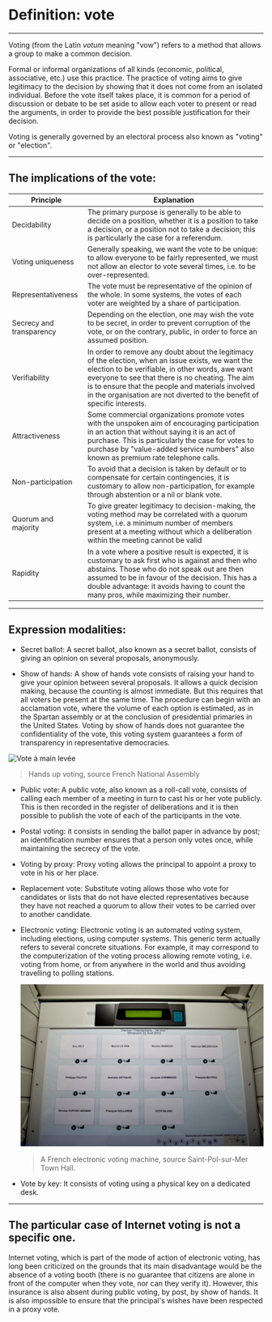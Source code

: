 # Definition: vote
---

Voting (from the Latin _*votum*_ meaning "vow") refers to a method that allows a group to make a common decision. 

Formal or informal organizations of all kinds (economic, political, associative, etc.) use this practice. The practice of voting aims to give legitimacy to the decision by showing that it does not come from an isolated individual. Before the vote itself takes place, it is common for a period of discussion or debate to be set aside to allow each voter to present or read the arguments, in order to provide the best possible justification for their decision.

Voting is generally governed by an electoral process also known as "voting" or "election".

---

## The implications of the vote: 

| Principle | Explanation |
|------------------------|----------------------------------------------------------------------------------------------------------------------------------------------------------------------------------------------------------------------------------------------------------------------------------------------------------------------------------------------------------------|
| Decidability | The primary purpose is generally to be able to decide on a position, whether it is a position to take a decision, or a position not to take a decision; this is particularly the case for a referendum. |
| Voting uniqueness | Generally speaking, we want the vote to be unique: to allow everyone to be fairly represented, we must not allow an elector to vote several times, i.e. to be over-represented. |
| Representativeness | The vote must be representative of the opinion of the whole. In some systems, the votes of each voter are weighted by a share of participation. |
| Secrecy and transparency | Depending on the election, one may wish the vote to be secret, in order to prevent corruption of the vote, or on the contrary, public, in order to force an assumed position. |
| Verifiability | In order to remove any doubt about the legitimacy of the election, when an issue exists, we want the election to be verifiable, in other words, awe want everyone to see that there is no cheating. The aim is to ensure that the people and materials involved in the organisation are not diverted to the benefit of specific interests. |
| Attractiveness | Some commercial organizations promote votes with the unspoken aim of encouraging participation in an action that without saying it is an act of purchase. This is particularly the case for votes to purchase by "value-added service numbers" also known as premium rate telephone calls. |
| Non-participation | To avoid that a decision is taken by default or to compensate for certain contingencies, it is customary to allow non-participation, for example through abstention or a nil or blank vote. |
| Quorum and majority | To give greater legitimacy to decision-making, the voting method may be correlated with a quorum system, i.e. a minimum number of members present at a meeting without which a deliberation within the meeting cannot be valid |
| Rapidity | In a vote where a positive result is expected, it is customary to ask first who is against and then who abstains. Those who do not speak out are then assumed to be in favour of the decision. This has a double advantage: it avoids having to count the many pros, while maximizing their number. |

---

## Expression modalities: 

* Secret ballot: A secret ballot, also known as a secret ballot, consists of giving an opinion on several proposals, anonymously. 

* Show of hands: 
A show of hands vote consists of raising your hand to give your opinion between several proposals. It allows a quick decision making, because the counting is almost immediate. But this requires that all voters be present at the same time. The procedure can begin with an acclamation vote, where the volume of each option is estimated, as in the Spartan assembly or at the conclusion of presidential primaries in the United States.
Voting by show of hands does not guarantee the confidentiality of the vote, this voting system guarantees a form of transparency in representative democracies. 

![Vote à main levée](../../images/vote-main-levée.jpg)
>
> Hands up voting, source French National Assembly

* Public vote:
A public vote, also known as a roll-call vote, consists of calling each member of a meeting in turn to cast his or her vote publicly. This is then recorded in the register of deliberations and it is then possible to publish the vote of each of the participants in the vote.

* Postal voting:
it consists in sending the ballot paper in advance by post; an identification number ensures that a person only votes once, while maintaining the secrecy of the vote.

* Voting by proxy: Proxy voting allows the principal to appoint a proxy to vote in his or her place. 

* Replacement vote:
Substitute voting allows those who vote for candidates or lists that do not have elected representatives because they have not reached a quorum to allow their votes to be carried over to another candidate.

* Electronic voting:
Electronic voting is an automated voting system, including 
elections, using computer systems. This generic term actually refers to several concrete situations. For example, it may correspond to the computerization of the voting process allowing remote voting, i.e. voting from home, or from anywhere in the world and thus avoiding travelling to polling stations.

    ![Une machine à voter électronique Française](../../images/vote-electronique-france.jpg)
    >
    > A French electronic voting machine, source Saint-Pol-sur-Mer Town Hall.

* Vote by key: 
It consists of voting using a physical key on a dedicated desk.

---

## The particular case of Internet voting is not a specific one.

Internet voting, which is part of the mode of action of electronic voting, has long been criticized on the grounds that its main disadvantage would be the absence of a voting booth (there is no guarantee that citizens are alone in front of the computer when they vote, nor can they verify it). However, this insurance is also absent during public voting, by post, by show of hands. It is also impossible to ensure that the principal's wishes have been respected in a proxy vote.
